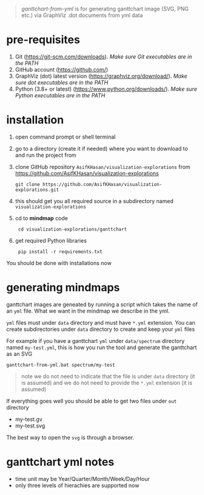 > *ganttchart-from-yml* is for generating ganttchart image (SVG, PNG etc.) via GraphViz .dot documents from yml data

# pre-requisites
1. Git (https://git-scm.com/downloads). *Make sure Git executables are in the PATH*
2. GitHub account (https://github.com/)
3. GraphViz (dot) latest version (https://graphviz.org/download/). *Make sure dot executables are in the PATH*
4. Python (3.8+ or latest) (https://www.python.org/downloads/). *Make sure Python executables are in the PATH*

# installation
1. open command prompt or shell terminal
2. go to a directory (create it if needed) where you want to download to and run the project from
3. clone GitHub repository ```AsifKHasan/visualization-explorations``` from https://github.com/AsifKHasan/visualization-explorations

       git clone https://github.com/AsifKHasan/visualization-explorations.git

4. this should get you all required source in a subdirectory named ```visualization-explorations```
5. cd to **mindmap** code

        cd visualization-explorations/ganttchart
6. get required Python libraries

        pip install -r requirements.txt

You should be done with installations now

# generating mindmaps
ganttchart images are geneated by running a script which takes the name of an ```yml``` file. What we want in the mindmap we describe in the yml.

```yml``` files must under ```data``` directory and must have ```*.yml``` extension. You can create subdirectories under ```data``` directory to create and keep your ```yml``` files

For example if you have a ganttchart ```yml``` under ```data/spectrum``` directory named ```my-test.yml```, this is how you run the tool and generate the ganttchart as an SVG

    ganttchart-from-yml.bat spectrum/my-test

>   note we do not need to indicate that the file is under ```data``` directory (it is assumed) and we do not need to provide the ```*.yml``` extension (it is assumed)

If everything goes well you should be able to get two files under ```out``` directory

- my-test.gv
- my-test.svg

The best way to open the ```svg``` is through a browser.

# ganttchart yml notes
- time unit may be Year/Quarter/Month/Week/Day/Hour
- only three levels of hierachies are supported now

